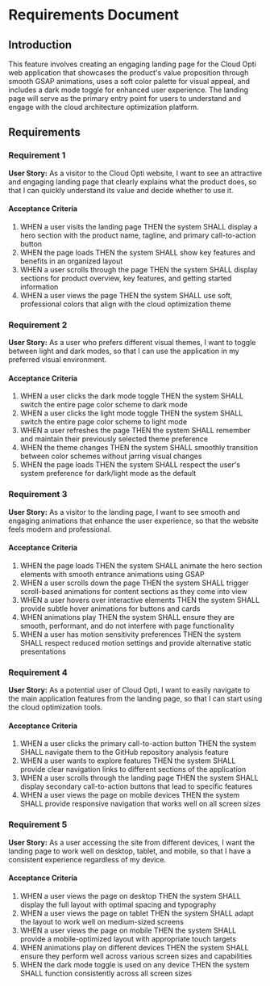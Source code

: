 # Requirements Document

## Introduction

This feature involves creating an engaging landing page for the Cloud Opti web application that showcases the product's value proposition through smooth GSAP animations, uses a soft color palette for visual appeal, and includes a dark mode toggle for enhanced user experience. The landing page will serve as the primary entry point for users to understand and engage with the cloud architecture optimization platform.

## Requirements

### Requirement 1

**User Story:** As a visitor to the Cloud Opti website, I want to see an attractive and engaging landing page that clearly explains what the product does, so that I can quickly understand its value and decide whether to use it.

#### Acceptance Criteria

1. WHEN a user visits the landing page THEN the system SHALL display a hero section with the product name, tagline, and primary call-to-action button
2. WHEN the page loads THEN the system SHALL show key features and benefits in an organized layout
3. WHEN a user scrolls through the page THEN the system SHALL display sections for product overview, key features, and getting started information
4. WHEN a user views the page THEN the system SHALL use soft, professional colors that align with the cloud optimization theme

### Requirement 2

**User Story:** As a user who prefers different visual themes, I want to toggle between light and dark modes, so that I can use the application in my preferred visual environment.

#### Acceptance Criteria

1. WHEN a user clicks the dark mode toggle THEN the system SHALL switch the entire page color scheme to dark mode
2. WHEN a user clicks the light mode toggle THEN the system SHALL switch the entire page color scheme to light mode
3. WHEN a user refreshes the page THEN the system SHALL remember and maintain their previously selected theme preference
4. WHEN the theme changes THEN the system SHALL smoothly transition between color schemes without jarring visual changes
5. WHEN the page loads THEN the system SHALL respect the user's system preference for dark/light mode as the default

### Requirement 3

**User Story:** As a visitor to the landing page, I want to see smooth and engaging animations that enhance the user experience, so that the website feels modern and professional.

#### Acceptance Criteria

1. WHEN the page loads THEN the system SHALL animate the hero section elements with smooth entrance animations using GSAP
2. WHEN a user scrolls down the page THEN the system SHALL trigger scroll-based animations for content sections as they come into view
3. WHEN a user hovers over interactive elements THEN the system SHALL provide subtle hover animations for buttons and cards
4. WHEN animations play THEN the system SHALL ensure they are smooth, performant, and do not interfere with page functionality
5. WHEN a user has motion sensitivity preferences THEN the system SHALL respect reduced motion settings and provide alternative static presentations

### Requirement 4

**User Story:** As a potential user of Cloud Opti, I want to easily navigate to the main application features from the landing page, so that I can start using the cloud optimization tools.

#### Acceptance Criteria

1. WHEN a user clicks the primary call-to-action button THEN the system SHALL navigate them to the GitHub repository analysis feature
2. WHEN a user wants to explore features THEN the system SHALL provide clear navigation links to different sections of the application
3. WHEN a user scrolls through the landing page THEN the system SHALL display secondary call-to-action buttons that lead to specific features
4. WHEN a user views the page on mobile devices THEN the system SHALL provide responsive navigation that works well on all screen sizes

### Requirement 5

**User Story:** As a user accessing the site from different devices, I want the landing page to work well on desktop, tablet, and mobile, so that I have a consistent experience regardless of my device.

#### Acceptance Criteria

1. WHEN a user views the page on desktop THEN the system SHALL display the full layout with optimal spacing and typography
2. WHEN a user views the page on tablet THEN the system SHALL adapt the layout to work well on medium-sized screens
3. WHEN a user views the page on mobile THEN the system SHALL provide a mobile-optimized layout with appropriate touch targets
4. WHEN animations play on different devices THEN the system SHALL ensure they perform well across various screen sizes and capabilities
5. WHEN the dark mode toggle is used on any device THEN the system SHALL function consistently across all screen sizes